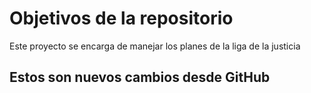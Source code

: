 # Objetivos de la repositorio

Este proyecto se encarga de manejar los planes de la liga de la justicia


## Estos son nuevos cambios desde GitHub
